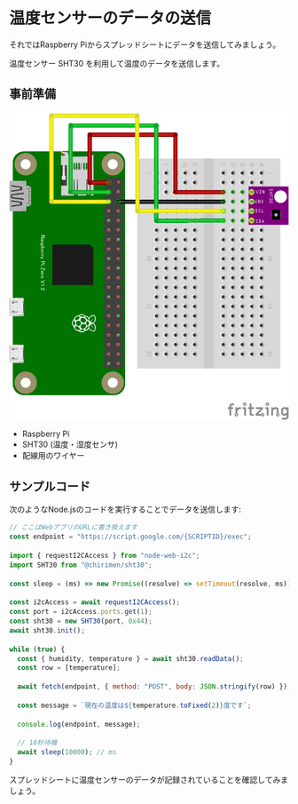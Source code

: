 # 温度センサーのデータの送信

それではRaspberry Piからスプレッドシートにデータを送信してみましょう。

温度センサー SHT30 を利用して温度のデータを送信します。

## 事前準備

![](pizero-sht30.png)

- Raspberry Pi
- SHT30 (温度・湿度センサ)
- 配線用のワイヤー

## サンプルコード

次のようなNode.jsのコードを実行することでデータを送信します:

```js
// ここはWebアプリのURLに書き換えます
const endpoint = "https://script.google.com/{SCRIPTID}/exec";

import { requestI2CAccess } from "node-web-i2c";
import SHT30 from "@chirimen/sht30";

const sleep = (ms) => new Promise((resolve) => setTimeout(resolve, ms));

const i2cAccess = await requestI2CAccess();
const port = i2cAccess.ports.get(1);
const sht30 = new SHT30(port, 0x44);
await sht30.init();

while (true) {
  const { humidity, temperature } = await sht30.readData();
  const row = [temperature];

  await fetch(endpoint, { method: "POST", body: JSON.stringify(row) });

  const message = `現在の温度は${temperature.toFixed(2)}度です`;

  console.log(endpoint, message);

  // 10秒待機
  await sleep(10000); // ms
}
```

スプレッドシートに温度センサーのデータが記録されていることを確認してみましょう。
